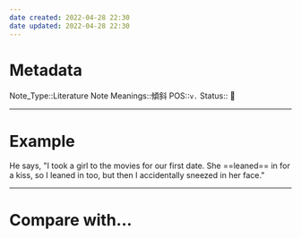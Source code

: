 ```yaml
---
date created: 2022-04-28 22:30
date updated: 2022-04-28 22:30
---
```


# Metadata

Note_Type::Literature Note
Meanings::傾斜
POS::`v.`
Status:: 👶

---

# Example

He says, "I took a girl to the movies for our first date. She ==leaned== in for a kiss, so I leaned in too, but then I accidentally sneezed in her face."

---

# Compare with...
